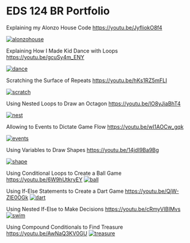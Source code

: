 # EDS 124 BR Portfolio

Explaining my Alonzo House Code
https://youtu.be/JyfliokO8f4

[![alonzohouse](/images/alonzo_house.png)](https://youtu.be/JyfliokO8f4)

Explaining How I Made Kid Dance with Loops
https://youtu.be/gcuSy4m_ENY

[![dance](/images/dance.png)](https://youtu.be/gcuSy4m_ENY)

Scratching the Surface of Repeats
https://youtu.be/hKs1RZ5mFLI

[![scratch](/images/scratch.png)](https://youtu.be/hKs1RZ5mFLI)

Using Nested Loops to Draw an Octagon
https://youtu.be/lO8yJiaBhT4

[![nest](/images/nest.png)](https://youtu.be/lO8yJiaBhT4)

Allowing to Events to Dictate Game Flow
https://youtu.be/wI1AOCw_gqk

[![events](/images/events.png)](https://youtu.be/wI1AOCw_gqk)

Using Variables to Draw Shapes
https://youtu.be/14jdI9Ba9Bg

[![shape](/images/shape.png)](https://youtu.be/14jdI9Ba9Bg)

Using Conditional Loops to Create a Ball Game
https://youtu.be/6W9hUtkryEY
[![ball](/images/ball.png)](https://youtu.be/6W9hUtkryEY)

Using If-Else Statements to Create a Dart Game
https://youtu.be/QjW-ZIE0OGk
[![dart](/images/dart.png)](https://youtu.be/QjW-ZIE0OGk)

Using Nested If-Else to Make Decisions
https://youtu.be/cRmyVIBIMvs
[![swim](/images/swim.png)](https://youtu.be/cRmyVIBIMvs)

Using Compound Conditionals to Find Treasure
https://youtu.be/AwNaQ3KV0GU
[![treasure](/images/treasure.png)](https://youtu.be/AwNaQ3KV0GU)
